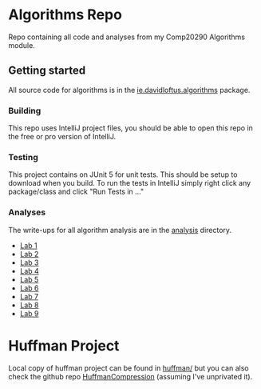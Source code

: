 # Algorithms Repo
Repo containing all code and analyses from my Comp20290 Algorithms module.

## Getting started

All source code for algorithms is in the
[ie.davidloftus.algorithms](src/main/java/ie/davidloftus/algorithms) package.

### Building
This repo uses IntelliJ project files, you should be able to open this repo in the free
or pro version of IntelliJ.

### Testing
This project contains on JUnit 5 for unit tests. This should be setup to download when you build.
To run the tests in IntelliJ simply right click any package/class and click "Run Tests in ..."

### Analyses

The write-ups for all algorithm analysis are in the [analysis](analysis) directory.

- [Lab 1](analysis/lab1.md)
- [Lab 2](analysis/lab2.md)
- [Lab 3](analysis/lab3.md)
- [Lab 4](analysis/lab4.md)
- [Lab 5](analysis/lab5.md)
- [Lab 6](analysis/lab6.md)
- [Lab 7](analysis/lab7.md)
- [Lab 8](analysis/lab8.md)
- [Lab 9](analysis/lab9.md)

# Huffman Project

Local copy of huffman project can be found in [huffman/](huffman) but you can also check the github repo
[HuffmanCompression](http://github.com/DavidLoftus/HuffmanCompression) (assuming I've unprivated it).
